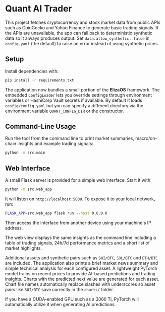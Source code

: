 # Quant AI Trader

This project fetches cryptocurrency and stock market data from public APIs such
as CoinGecko and Yahoo Finance to generate basic trading signals. If the APIs
are unavailable, the app can fall back to deterministic synthetic data so it
always produces output. Set `data.allow_synthetic: false` in `config.yaml` (the
default) to raise an error instead of using synthetic prices.

## Setup

Install dependencies with:

```bash
pip install -r requirements.txt
```

The application now bundles a small portion of the **ElizaOS** framework. The
embedded `ConfigLoader` lets you override settings through environment
variables or HashiCorp Vault secrets if available. By default it loads
`config/config.yaml` but you can specify a different directory via the
environment variable `QUANT_CONFIG_DIR` or the constructor.

## Command-Line Usage

Run the tool from the command line to print market summaries, macro/on-chain
insights and example trading signals:

```bash
python -m src.main
```

## Web Interface

A small Flask server is provided for a simple web interface.
Start it with:

```bash
python -m src.web_app
```

It will listen on `http://localhost:5000`. To expose it to your local
network, run:

```bash
FLASK_APP=src.web_app flask run --host 0.0.0.0
```

Then access the interface from another device using your machine's IP
address.

The web view displays the same insights as the command line including a table of
trading signals, 24h/7d performance metrics and a short list of market
highlights.

Additional assets and synthetic pairs such as `SUI/BTC`, `SOL/BTC` and
`ETH/BTC` are included. The application also prints a brief market news
summary and simple technical analysis for each configured asset. A lightweight
PyTorch model trains on recent prices to provide AI-based predictions and
trading insights. Charts with the predicted next value are generated for each
asset. Chart file names automatically replace slashes with underscores so asset
pairs like `SUI/BTC` save correctly in the `charts/` folder.

If you have a CUDA-enabled GPU such as a 3060 Ti, PyTorch will
automatically utilize it when generating AI predictions.


